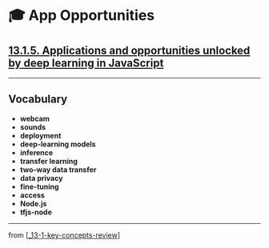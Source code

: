 # 🎓 App Opportunities

## [**13.1.5.** Applications and opportunities unlocked by deep learning in JavaScript](https://livebook.manning.com/book/deep-learning-with-javascript/chapter-13/34)

---

## **Vocabulary**

- **webcam**
- **sounds**
- **deployment**
- **deep-learning models**
- **inference**
- **transfer learning**
- **two-way data transfer**
- **data privacy**
- **fine-tuning**
- **access**
- **Node.js**
- **tfjs-node**

---
from [[_13-1-key-concepts-review]]

[//begin]: # "Autogenerated link references for markdown compatibility"
[_13-1-key-concepts-review]: _13-1-key-concepts-review.md "🎓 Key Concepts"
[//end]: # "Autogenerated link references"